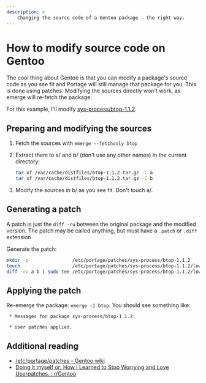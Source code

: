 ```yaml
---
description: >
    Changing the source code of a Gentoo package – the right way.
---
```


# How to modify source code on Gentoo

The cool thing about Gentoo is that you can modify a package's source code as
you see fit and Portage will still manage that package for you. This is done
using patches. Modifying the sources directly won't work, as emerge will
re-fetch the package.

For this example, I'll modify
[sys-process/btop-1.1.2](https://github.com/gentoo-mirror/gentoo-zh/tree/master/sys-process/btop).

## Preparing and modifying the sources

1. Fetch the sources with `emerge --fetchonly btop`
2. Extract them to a/ and b/ (don't use any other names) in the current
   directory:

   ```bash
   tar xf /var/cache/distfiles/btop-1.1.2.tar.gz -C a
   tar xf /var/cache/distfiles/btop-1.1.2.tar.gz -C b
   ```
   
3. Modify the sources in b/ as you see fit. Don't touch a/.

## Generating a patch

A patch is just the `diff -ru` between the original package and the modified
version. The patch may be called anything, but must have a `.patch` or `.diff`
extension

Generate the patch:

```bash
mkdir -p                /etc/portage/patches/sys-process/btop-1.1.2
touch                   /etc/portage/patches/sys-process/btop-1.1.2/lowerdelay.patch
diff -ru a b | sudo tee /etc/portage/patches/sys-process/btop-1.1.2/lowerdelay.patch >/dev/null
```

## Applying the patch

Re-emerge the package: `emerge -1 btop`. You should see something like:

```
 * Messages for package sys-process/btop-1.1.2:

 * User patches applied.
```

## Additional reading

- [/etc/portage/patches - Gentoo wiki](https://wiki.gentoo.org/wiki//etc/portage/patches)
- [Doing it myself or: How I Learned to Stop Worrying and Love Userpatches. : r/Gentoo](https://www.reddit.com/r/Gentoo/comments/rggsiy/doing_it_myself_or_how_i_learned_to_stop_worrying/)
